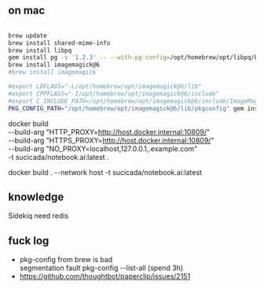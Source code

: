 

## on mac
```bash

brew update
brew install shared-mime-info
brew install libpq
gem install pg -v '1.2.3' -- --with-pg-config=/opt/homebrew/opt/libpq/bin/pg_config
brew install imagemagick@6
#brew install imagemagick

#export LDFLAGS="-L/opt/homebrew/opt/imagemagick@6/lib"
#export CPPFLAGS="-I/opt/homebrew/opt/imagemagick@6/include"
#export C_INCLUDE_PATH=/opt/homebrew/opt/imagemagick@6/include/ImageMagick-6/
PKG_CONFIG_PATH="/opt/homebrew/opt/imagemagick@6/lib/pkgconfig" gem install rmagick -v 4.2.4

```

docker build  \
--build-arg "HTTP_PROXY=http://host.docker.internal:10809/" \
--build-arg "HTTPS_PROXY=http://host.docker.internal:10809/" \
--build-arg "NO_PROXY=localhost,127.0.0.1,.example.com" \
-t sucicada/notebook.ai:latest  .

docker build . --network host -t sucicada/notebook.ai:latest  

## knowledge
Sidekiq need redis 

## fuck log
- pkg-config from brew is bad  
  segmentation fault  pkg-config --list-all
  (spend 3h)
- https://github.com/thoughtbot/paperclip/issues/2151
